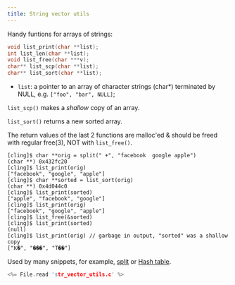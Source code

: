 ```yaml
---
title: String vector utils
---
```


Handy funtions for arrays of strings:

```c
void list_print(char **list);
int list_len(char **list);
void list_free(char ***v);
char** list_scp(char **list);
char** list_sort(char **list);
```

* `list`: a pointer to an array of character strings (char\*)
  terminated by NULL, e.g. `["foo", "bar", NULL]`;

`list_scp()` makes a *shallow* copy of an array.

`list_sort()` returns a new sorted array.

The return values of the last 2 functions are malloc'ed & should be
freed with regular free(3), NOT with `list_free()`.

```
[cling]$ char **orig = split(" +", "facebook  google apple")
(char **) 0x432fc20
[cling]$ list_print(orig)
["facebook", "google", "apple"]
[cling]$ char **sorted = list_sort(orig)
(char **) 0x4d044c0
[cling]$ list_print(sorted)
["apple", "facebook", "google"]
[cling]$ list_print(orig)
["facebook", "google", "apple"]
[cling]$ list_free(&sorted)
[cling]$ list_print(sorted)
(null)
[cling]$ list_print(orig) // garbage in output, "sorted" was a shallow copy
["Ҟ�", "���", "T��"]
```

Used by many snippets, for example, [split](#split) or [Hash
table](#hash_table).

```c
<%= File.read 'str_vector_utils.c' %>
```
